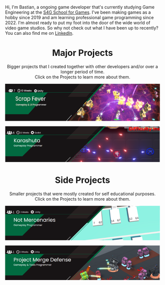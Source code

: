 Hi, I'm Bastian, a ongoing game developer that's currently studying Game Engineering at the [S4G School for Games](https://www.school4games.net/).
I've been making games as a hobby since 2019 and am learning professional game programming since 2022. I'm almost ready to put my foot into the door of the wide world of video game studios.
So why not check out what I have been up to recently? You can also find me on [LinkedIn](www.linkedin.com/in/bastian-krüger-648837256).

<div align="center">
  
# Major Projects

<p> Bigger projects that I created together with other developers and/or over a longer period of time. <br> Click on the Projects to learn more about them.</p>

[![ScrapFeverBanner](readme/ScrapFeverBanner_.png)](https://github.com/BasKrueger/ScrapFever/tree/main)

[![Karashuta](readme/KarashutaBanner.png)](https://github.com/BasKrueger/Karashuta_)
  
# Side Projects
<p> Smaller projects that were mostly created for self educational purposes. <br> Click on the Projects to learn more about them.</p>

[![NotMercenaries](readme/NotMercenariesBanner.png)](https://github.com/BasKrueger/NotMercenaries/tree/main)

[![ProjectMergeDefense](readme/MergeDefenseBanner.png)](https://github.com/BasKrueger/MergeDefense)

</div>
